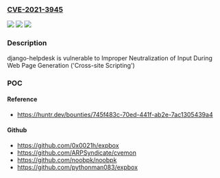 ### [CVE-2021-3945](https://cve.mitre.org/cgi-bin/cvename.cgi?name=CVE-2021-3945)
![](https://img.shields.io/static/v1?label=Product&message=django-helpdesk%2Fdjango-helpdesk&color=blue)
![](https://img.shields.io/static/v1?label=Version&message=%3C%3D%200.3.0%20&color=brighgreen)
![](https://img.shields.io/static/v1?label=Vulnerability&message=CWE-79%20Improper%20Neutralization%20of%20Input%20During%20Web%20Page%20Generation%20('Cross-site%20Scripting')&color=brighgreen)

### Description

django-helpdesk is vulnerable to Improper Neutralization of Input During Web Page Generation ('Cross-site Scripting')

### POC

#### Reference
- https://huntr.dev/bounties/745f483c-70ed-441f-ab2e-7ac1305439a4

#### Github
- https://github.com/0x0021h/expbox
- https://github.com/ARPSyndicate/cvemon
- https://github.com/noobpk/noobpk
- https://github.com/pythonman083/expbox

